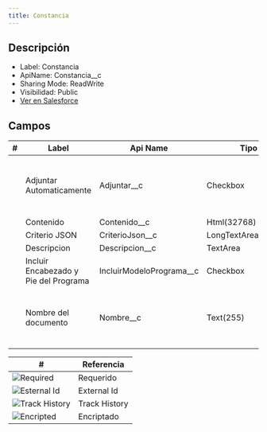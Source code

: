 ```yaml
---
title: Constancia
---
```


<!-- START autogenerated-object -->

## Descripción

- Label: Constancia
- ApiName: Constancia\_\_c
- Sharing Mode: ReadWrite
- Visibilidad: Public
- [Ver en Salesforce](https://test.salesforce.com/lightning/setup/ObjectManager/lookupRedirect?lookup=entityByApiName&apiName=Constancia__c)

## Campos

| #                         | Label                                 | Api Name                   | Tipo                | Descripcion                                                        |
| ------------------------- | ------------------------------------- | -------------------------- | ------------------- | ------------------------------------------------------------------ |
| <div class="icons"></div> | Adjuntar Automaticamente              | Adjuntar\_\_c              | Checkbox            | Si esta chequeado se adjunta al Contacto automaticamente <ul></ul> |
| <div class="icons"></div> | Contenido                             | Contenido\_\_c             | Html(32768)         | <ul></ul>                                                          |
| <div class="icons"></div> | Criterio JSON                         | CriterioJson\_\_c          | LongTextArea(32768) | <ul></ul>                                                          |
| <div class="icons"></div> | Descripcion                           | Descripcion\_\_c           | TextArea            | <ul></ul>                                                          |
| <div class="icons"></div> | Incluir Encabezado y Pie del Programa | IncluirModeloPrograma\_\_c | Checkbox            | <ul></ul>                                                          |
| <div class="icons"></div> | Nombre del documento                  | Nombre\_\_c                | Text(255)           | Nombre del archivo, se puede usar algun tipo de formula <ul></ul>  |

| #                                                              | Referencia    |
| -------------------------------------------------------------- | ------------- |
| <div class="icons">![Required](/img/lock_60.png)</div>         | Requerido     |
| <div class="icons">![Esternal Id](/img/database_60.png)</div>  | External Id   |
| <div class="icons">![Track History](/img/tracker_60.png)</div> | Track History |
| <div class="icons">![Encripted](/img/password_60.png)</div>    | Encriptado    |

<!-- END autogenerated-object -->
